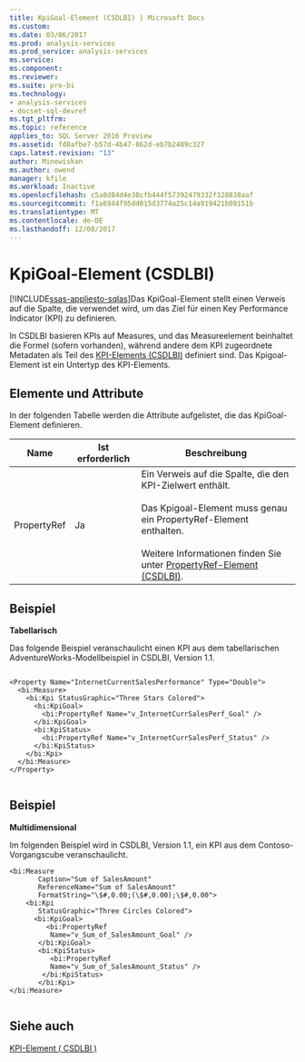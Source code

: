 ```yaml
---
title: KpiGoal-Element (CSDLBI) | Microsoft Docs
ms.custom: 
ms.date: 03/06/2017
ms.prod: analysis-services
ms.prod_service: analysis-services
ms.service: 
ms.component: 
ms.reviewer: 
ms.suite: pro-bi
ms.technology:
- analysis-services
- docset-sql-devref
ms.tgt_pltfrm: 
ms.topic: reference
applies_to: SQL Server 2016 Preview
ms.assetid: fd8afbe7-b57d-4b47-862d-eb7b2489c327
caps.latest.revision: "13"
author: Minewiskan
ms.author: owend
manager: kfile
ms.workload: Inactive
ms.openlocfilehash: c5a8d84d4e38cfb444f57392479332f328838aaf
ms.sourcegitcommit: f1a6944f95dd015d3774a25c14a919421b09151b
ms.translationtype: MT
ms.contentlocale: de-DE
ms.lasthandoff: 12/08/2017
---
```

# <a name="kpigoal-element-csdlbi"></a>KpiGoal-Element (CSDLBI)
[!INCLUDE[ssas-appliesto-sqlas](../../../includes/ssas-appliesto-sqlas.md)]Das KpiGoal-Element stellt einen Verweis auf die Spalte, die verwendet wird, um das Ziel für einen Key Performance Indicator (KPI) zu definieren.  
  
 In CSDLBI basieren KPIs auf Measures, und das Measureelement beinhaltet die Formel (sofern vorhanden), während andere dem KPI zugeordnete Metadaten als Teil des [KPI-Elements &#40;CSDLBI&#41;](../../../analysis-services/tabular-model-programming-compatibility-levels-1050-1103/conceptual-schema-definition-language-csdl/kpi-element-csdlbi.md) definiert sind.  Das Kpigoal-Element ist ein Untertyp des KPI-Elements.  
  
## <a name="elements-and-attributes"></a>Elemente und Attribute  
 In der folgenden Tabelle werden die Attribute aufgelistet, die das KpiGoal-Element definieren.  
  
|Name|Ist erforderlich|Beschreibung|  
|----------|-----------------|-----------------|  
|PropertyRef|Ja|Ein Verweis auf die Spalte, die den KPI-Zielwert enthält.<br /><br /> Das Kpigoal-Element muss genau ein PropertyRef-Element enthalten.<br /><br /> Weitere Informationen finden Sie unter [PropertyRef-Element &#40;CSDLBI&#41;](../../../analysis-services/tabular-model-programming-compatibility-levels-1050-1103/conceptual-schema-definition-language-csdl/propertyref-element-csdlbi.md).|  
  
## <a name="example"></a>Beispiel  
 **Tabellarisch**  
  
 Das folgende Beispiel veranschaulicht einen KPI aus dem tabellarischen AdventureWorks-Modellbeispiel in CSDLBI, Version 1.1.  
  
```  
  
<Property Name="InternetCurrentSalesPerformance" Type="Double">  
  <bi:Measure>  
    <bi:Kpi StatusGraphic="Three Stars Colored">  
      <bi:KpiGoal>  
        <bi:PropertyRef Name="v_InternetCurrSalesPerf_Goal" />  
      </bi:KpiGoal>  
      <bi:KpiStatus>  
        <bi:PropertyRef Name="v_InternetCurrSalesPerf_Status" />  
      </bi:KpiStatus>  
    </bi:Kpi>  
  </bi:Measure>  
</Property>  
  
```  
  
## <a name="example"></a>Beispiel  
 **Multidimensional**  
  
 Im folgenden Beispiel wird in CSDLBI, Version 1.1, ein KPI aus dem Contoso-Vorgangscube veranschaulicht.  
  
```  
<bi:Measure   
       Caption="Sum of SalesAmount"   
       ReferenceName="Sum of SalesAmount"   
       FormatString="\$#,0.00;(\$#,0.00);\$#,0.00">  
    <bi:Kpi   
       StatusGraphic="Three Circles Colored">  
      <bi:KpiGoal>  
         <bi:PropertyRef   
          Name="v_Sum_of_SalesAmount_Goal" />  
       </bi:KpiGoal>  
       <bi:KpiStatus>  
          <bi:PropertyRef   
          Name="v_Sum_of_SalesAmount_Status" />  
        </bi:KpiStatus>  
       </bi:Kpi>  
</bi:Measure>  
  
```  
  
## <a name="see-also"></a>Siehe auch  
 [KPI-Element &#40; CSDLBI &#41;](../../../analysis-services/tabular-model-programming-compatibility-levels-1050-1103/conceptual-schema-definition-language-csdl/kpi-element-csdlbi.md)  
  
  
